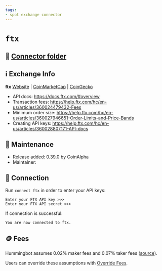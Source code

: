 ```yaml
---
tags:
- spot exchange connector
---
```


# `ftx`

## 📁 [Connector folder](https://github.com/hummingbot/hummingbot/tree/master/hummingbot/connector/exchange/ftx)

## ℹ️ Exchange Info

**ftx** 
[Website](https://ftx.com/) | [CoinMarketCap](https://coinmarketcap.com/exchanges/ftx/) | [CoinGecko](https://www.coingecko.com/en/exchanges/ftx_spot)

* API docs: https://docs.ftx.com/#overview
* Transaction fees: https://help.ftx.com/hc/en-us/articles/360024479432-Fees
* Minimum order size: https://help.ftx.com/hc/en-us/articles/360027946651-Order-Limits-and-Price-Bands
* Creating API keys: https://help.ftx.com/hc/en-us/articles/360028807171-API-docs

## 👷 Maintenance

* Release added: [0.39.0](/release-notes/0.39.0/) by CoinAlpha
* Maintainer:

## 🔑 Connection

Run `connect ftx` in order to enter your API keys:
 
```
Enter your FTX API key >>>
Enter your FTX API secret >>>
```

If connection is successful:
```
You are now connected to ftx.
```

## 🪙 Fees

Hummingbot assumes 0.02% maker fees and 0.07% taker fees ([source](https://github.com/hummingbot/hummingbot/blob/master/hummingbot/connector/exchange/ftx/ftx_utils.py#L15)).

Users can override these assumptions with [Override Fees](/global-configs/override-fees/).